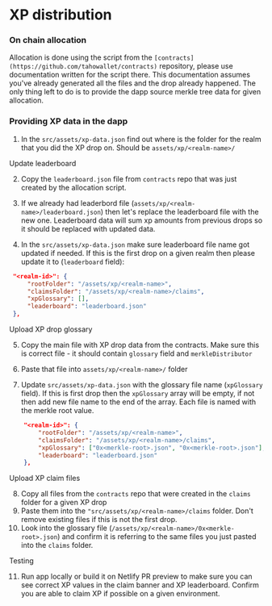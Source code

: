 # XP distribution

### On chain allocation

Allocation is done using the script from the `[contracts](https://github.com/tahowallet/contracts)` repository, please use documentation written for the script there. This documentation assumes you've already generated all the files and the drop already happened. The only thing left to do is to provide the dapp source merkle tree data for given allocation.

### Providing XP data in the dapp

1. In the `src/assets/xp-data.json` find out where is the folder for the realm that you did the XP drop on. Should be `assets/xp/<realm-name>/`

Update leaderboard 

2. Copy the `leaderboard.json` file from `contracts` repo that was just created by the allocation script. 
   
3. If we already had leaderbord file (`assets/xp/<realm-name>/leaderboard.json`) then let's replace the leaderboard file with the new one. Leaderboard data will sum xp amounts from previous drops so it should be replaced with updated data. 
   
4. In the `src/assets/xp-data.json` make sure leaderboard file name got updated if needed. If this is the first drop on a given realm then please update it to (`leaderboard` field):
```json
 "<realm-id>": {
     "rootFolder": "/assets/xp/<realm-name>",
     "claimsFolder": "/assets/xp/<realm-name>/claims",
     "xpGlossary": [],
     "leaderboard": "leaderboard.json"
 },
```

Upload XP drop glossary 

5. Copy the main file with XP drop data from the contracts. Make sure this is correct file - it should contain `glossary` field and `merkleDistributor` 

6. Paste that file into `assets/xp/<realm-name>/` folder 
   
7. Update `src/assets/xp-data.json` with the glossary file name (`xpGlossary` field). If this is first drop then the `xpGlossary` array will be empty, if not then add new file name to the end of the array. Each file is named with the merkle root value.
```json
    "<realm-id>": {
        "rootFolder": "/assets/xp/<realm-name>",
        "claimsFolder": "/assets/xp/<realm-name>/claims",
        "xpGlossary": ["0x<merkle-root>.json", "0x<merkle-root>.json"],
        "leaderboard": "leaderboard.json"
    },
```

Upload XP claim files

8. Copy all files from the `contracts` repo that were created in the `claims` folder for a given XP drop
9. Paste them into the `"src/assets/xp/<realm-name>/claims` folder. Don't remove existing files if this is not the first drop.
10. Look into the glossary file (`/assets/xp/<realm-name>/0x<merkle-root>.json`) and confirm it is referring to the same files you just pasted into the `claims` folder.

Testing

11. Run app locally or build it on Netlify PR preview to make sure you can see correct XP values in the claim banner and XP leaderboard. Confirm you are able to claim XP if possible on a given environment. 

